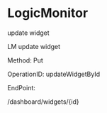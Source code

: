 #     LogicMonitor


update widget

LM update widget

Method: Put

OperationID: updateWidgetById

EndPoint:

/dashboard/widgets/{id}
